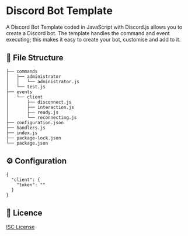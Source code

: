 # Discord Bot Template

A Discord Bot Template coded in JavaScript with Discord.js allows you to create a Discord bot. The template handles the command and event executing; this makes it easy to create your bot, customise and add to it.

## 📁 File Structure

```
├── commands
│   ├── administrator
│   │   └── administrator.js
│   └── test.js
├── events
│   └── client
│       ├── disconnect.js
│       ├── interaction.js
│       ├── ready.js
│       └── reconnecting.js
├── configuration.json
├── handlers.js
├── index.js
├── package-lock.json
└── package.json
```

## ⚙️ Configuration

```
{
  "client": {
    "token": ""
  }
}
```

## 📄 Licence

[ISC License](https://github.com/itstomsci/Discord-Bot-Template/blob/master/LICENSE)

